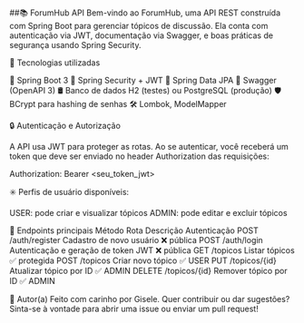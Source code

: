 ##📚 ForumHub API
Bem-vindo ao ForumHub, uma API REST construída com Spring Boot para gerenciar tópicos de discussão. Ela conta com autenticação via JWT, documentação via Swagger, e boas práticas de segurança usando Spring Security.

🚀 Tecnologias utilizadas

💚 Spring Boot 3
🔐 Spring Security + JWT
🐘 Spring Data JPA
🧪 Swagger (OpenAPI 3)
🛢️ Banco de dados H2 (testes) ou PostgreSQL (produção)
🛡️ BCrypt para hashing de senhas
🛠️ Lombok, ModelMapper

🔒 Autenticação e Autorização

A API usa JWT para proteger as rotas. Ao se autenticar, você receberá um token que deve ser enviado no header Authorization das requisições:

Authorization: Bearer <seu_token_jwt>

✳️ Perfis de usuário disponíveis:

USER: pode criar e visualizar tópicos
ADMIN: pode editar e excluir tópicos

📂 Endpoints principais
Método	Rota	Descrição	Autenticação
POST	/auth/register	Cadastro de novo usuário	❌ pública
POST	/auth/login	Autenticação e geração de token JWT	❌ pública
GET	/topicos	Listar tópicos	✅ protegida
POST	/topicos	Criar novo tópico	✅ USER
PUT	/topicos/{id}	Atualizar tópico por ID	✅ ADMIN
DELETE	/topicos/{id}	Remover tópico por ID	✅ ADMIN

🧠 Autor(a)
Feito com carinho por Gisele. Quer contribuir ou dar sugestões? 
Sinta-se à vontade para abrir uma issue ou enviar um pull request!
